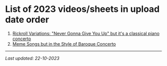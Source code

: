 # **List of 2023 videos/sheets in upload date order**

1. [Rickroll Variations: "Never Gonna Give You Up" but it's a classical piano concerto](Rickroll_Variations)
2. [Meme Songs but in the Style of Baroque Concerto](Concerto_In_D_Meme)

-----
*Last updated: 22-10-2023*
